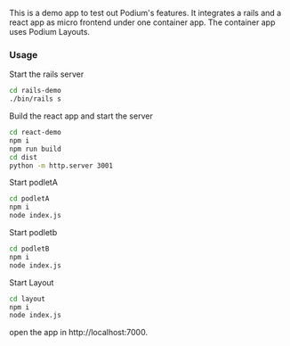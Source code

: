 This is a demo app to test out Podium's features. It integrates a rails and a react app as micro frontend under one container app.
The container app uses Podium Layouts.

### Usage

Start the rails server 

```bash
cd rails-demo
./bin/rails s
```

Build the react app and start the server

```bash
cd react-demo
npm i
npm run build
cd dist
python -m http.server 3001
```

Start podletA

```bash
cd podletA
npm i
node index.js
```

Start podletb

```bash
cd podletB
npm i
node index.js
```

Start Layout

```bash
cd layout
npm i
node index.js
```

open the app in http://localhost:7000.